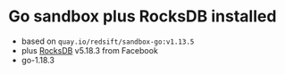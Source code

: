 # Go sandbox plus RocksDB installed

- based on `quay.io/redsift/sandbox-go:v1.13.5`
- plus [RocksDB](http://rocksdb.org/) v5.18.3 from Facebook
- go-1.18.3
